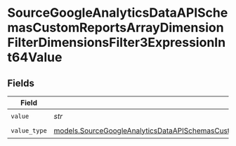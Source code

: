 # SourceGoogleAnalyticsDataAPISchemasCustomReportsArrayDimensionFilterDimensionsFilter3ExpressionInt64Value


## Fields

| Field                                                                                                                                                                                                                                                | Type                                                                                                                                                                                                                                                 | Required                                                                                                                                                                                                                                             | Description                                                                                                                                                                                                                                          |
| ---------------------------------------------------------------------------------------------------------------------------------------------------------------------------------------------------------------------------------------------------- | ---------------------------------------------------------------------------------------------------------------------------------------------------------------------------------------------------------------------------------------------------- | ---------------------------------------------------------------------------------------------------------------------------------------------------------------------------------------------------------------------------------------------------- | ---------------------------------------------------------------------------------------------------------------------------------------------------------------------------------------------------------------------------------------------------- |
| `value`                                                                                                                                                                                                                                              | *str*                                                                                                                                                                                                                                                | :heavy_check_mark:                                                                                                                                                                                                                                   | N/A                                                                                                                                                                                                                                                  |
| `value_type`                                                                                                                                                                                                                                         | [models.SourceGoogleAnalyticsDataAPISchemasCustomReportsArrayDimensionFilterDimensionsFilter3ExpressionFilterValueType](../models/sourcegoogleanalyticsdataapischemascustomreportsarraydimensionfilterdimensionsfilter3expressionfiltervaluetype.md) | :heavy_check_mark:                                                                                                                                                                                                                                   | N/A                                                                                                                                                                                                                                                  |